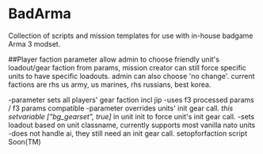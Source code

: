 # BadArma
Collection of scripts and mission templates for use with in-house badgame Arma 3 modset.

##Player faction parameter
allow admin to choose friendly unit's loadout/gear faction from params,
mission creator can still force specific units to have specific
loadouts. admin can also choose 'no change'. current factions are rhs us
army, us marines, rhs russians, best korea.

-parameter sets all players' gear faction incl jip
-uses f3 processed params / f3 params compatible
-parameter overrides units' init gear call. *this setvariable
["bg_gearset", true]* in unit init to force unit's init gear call.
-sets loadout based on unit classname, currently supports most vanilla
nato units
-does not handle ai, they still need an init gear call. setopforfaction
script Soon(TM)